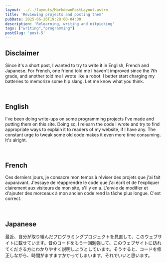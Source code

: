 ```yaml
---
layout: ../../layouts/MarkdownPostLayout.astro
title: 'Reviewing projects and posting them'
pubDate: 2025-06-26T19:28:00-04:00
description: 'Relearning, writing and nitpicking' 
tags: ["writing","programming"]
postSlug: 'post-5'
---
```


## Disclaimer 

Since it's a short post, I wanted to try to write it in English, French and Japanese. For French, one friend told me I haven't improved since the 7th grade, and another told me I wrote like a robot. I better start charging my batteries to memorize some hip slang. Let me know what you think.

&nbsp;


## English
I've been doing write-ups on some programming projects I've made and putting them on this site. Doing so, I relearn the code I wrote and try to find appropriate ways to explain it to readers of my website, if I have any. The constant urge to tweak some old code makes it even more time consuming. It's alright. 

&nbsp;


## French
Ces derniers jours, je consacre mon temps à réviser des projets que j'ai fait auparavant. J'essaye de réapprendre le code que j'ai écrit et de l'expliquer clairement aux visiteurs de mon site, s'il y en a. L'envie de modifier et d'ajouter des morceaux à mon ancien code rend la tâche plus longue. C'est correct.

&nbsp;

## Japanese

最近、自分が取り組んだプログラミングプロジェクトを見直して、このウェブサイトに載せています。昔のコードをもう一回勉強して、このウェブサイトに訪れてくださる方にわかりやすく説明しようとしています。そうすると、コードを修正しながら、時間がますますかかってしまいます。それでいいと思います。

